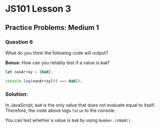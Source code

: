 # JS101 Lesson 3
## Practice Problems: Medium 1
### Question 6

What do you think the following code will output?

__Bonus:__ How can you reliably test if a value is `NaN`?

```js
let nanArray = [NaN];

console.log(nanArray[0] === NaN]);
```

### Solution:
In JavaScript, `NaN` is the only value that does not evaluate equal to itself.
Therefore, the code above logs `false` to the console.

You can test whether a value is `NaN` by using `Number.isNaN()`.